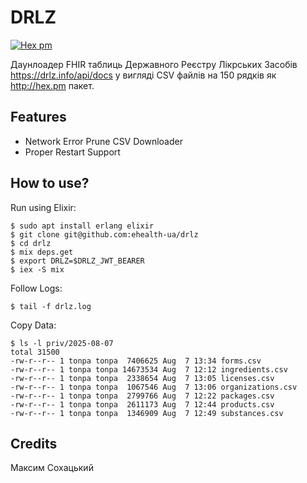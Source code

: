 # DRLZ

[![Hex pm](http://img.shields.io/hexpm/v/drlz.svg?style=flat)](https://hex.pm/packages/drlz)

Даунлоадер FHIR таблиць Державного Реєстру Лікрських Засобів https://drlz.info/api/docs у вигляді CSV файлів на 150 рядків як http://hex.pm пакет.

## Features

* Network Error Prune CSV Downloader
* Proper Restart Support

## How to use?

Run using Elixir:

```
$ sudo apt install erlang elixir
$ git clone git@github.com:ehealth-ua/drlz
$ cd drlz
$ mix deps.get
$ export DRLZ=$DRLZ_JWT_BEARER
$ iex -S mix
```

Follow Logs:

```
$ tail -f drlz.log
```

Copy Data:

```
$ ls -l priv/2025-08-07
total 31500
-rw-r--r-- 1 tonpa tonpa  7406625 Aug  7 13:34 forms.csv
-rw-r--r-- 1 tonpa tonpa 14673534 Aug  7 12:12 ingredients.csv
-rw-r--r-- 1 tonpa tonpa  2338654 Aug  7 13:05 licenses.csv
-rw-r--r-- 1 tonpa tonpa  1067546 Aug  7 13:06 organizations.csv
-rw-r--r-- 1 tonpa tonpa  2799766 Aug  7 12:22 packages.csv
-rw-r--r-- 1 tonpa tonpa  2611173 Aug  7 12:44 products.csv
-rw-r--r-- 1 tonpa tonpa  1346909 Aug  7 12:49 substances.csv
```

## Credits

Максим Сохацький
